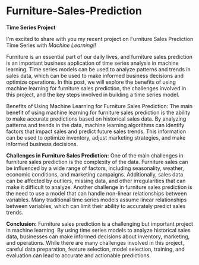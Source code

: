 # Furniture-Sales-Prediction
**Time Series Project**


I'm excited to share with you my recent project on Furniture Sales Prediction Time Series with
*Machine Learning!!*


Furniture is an essential part of our daily lives, and furniture sales prediction is an important
business application of time series analysis in machine learning. Time series models can be used to
analyze patterns and trends in sales data, which can be used to make informed business decisions
and optimize operations. In this post, we will explore the benefits of using machine learning for
furniture sales prediction, the challenges involved in this project, and the key steps involved in
building a time series model.


Benefits of Using Machine Learning for Furniture Sales Prediction:
The main benefit of using machine learning for furniture sales prediction is the ability to make
accurate predictions based on historical sales data. By analyzing patterns and trends in the data,
machine learning algorithms can identify factors that impact sales and predict future sales trends.
This information can be used to optimize inventory, adjust marketing strategies, and make informed
business decisions.


**Challenges in Furniture Sales Prediction:**
One of the main challenges in furniture sales prediction is the complexity of the data. Furniture sales
can be influenced by a wide range of factors, including seasonality, weather, economic conditions,
and marketing campaigns. Additionally, sales data can be affected by outliers, missing data, and
other irregularities that can make it difficult to analyze.
Another challenge in furniture sales prediction is the need to use a model that can handle non-linear
relationships between variables. Many traditional time series models assume linear relationships
between variables, which can limit their ability to accurately predict sales trends.


**Conclusion:**
Furniture sales prediction is a challenging but important project in machine learning. By using time
series models to analyze historical sales data, businesses can make informed decisions about
inventory, marketing, and operations. While there are many challenges involved in this project, careful
data preparation, feature selection, model selection, training, and evaluation can lead to accurate and
actionable predictions.
